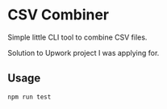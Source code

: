 # CSV Combiner

Simple little CLI tool to combine CSV files.

Solution to Upwork project I was applying for.

## Usage
```
npm run test
```
